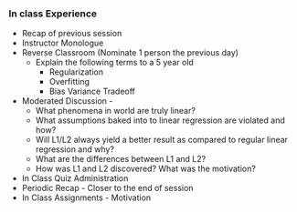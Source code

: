 ### In class Experience

* Recap of previous session
* Instructor Monologue 
* Reverse Classroom (Nominate 1 person the previous day)
  * Explain the following terms to a 5 year old 
    * Regularization
    * Overfitting
    * Bias Variance Tradeoff
* Moderated Discussion - 
  * What phenomena in world are truly linear?
  * What assumptions baked into to linear regression are violated and how?
  * Will L1/L2 always yield a better result as compared to regular linear regression and why?
  * What are the differences between L1 and L2?
  * How was L1 and L2 discovered? What was the motivation?
* In Class Quiz Administration
* Periodic Recap - Closer to the end of session
* In Class Assignments - Motivation
